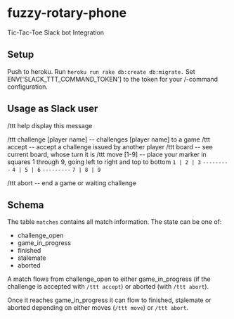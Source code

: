 # fuzzy-rotary-phone
Tic-Tac-Toe Slack bot Integration

## Setup
Push to heroku.
Run `heroku run rake db:create db:migrate.`
Set ENV['SLACK_TTT_COMMAND_TOKEN'] to the token for your /-command
configuration.

## Usage as Slack user
/ttt help display this message

/ttt challenge [player name] -- challenges [player name] to a game
/ttt accept -- accept a challenge issued by another player
/ttt board -- see current board, whose turn it is
/ttt move [1-9] -- place your marker in squares 1 through 9, going
   left to right and top to bottom
   `1 | 2 | 3`
   `---------`
   `4 | 5 | 6`
   `---------`
   `7 | 8 | 9`

/ttt abort -- end a game or waiting challenge

## Schema
The table `matches` contains all match information. The state
can be one of:
- challenge_open
- game_in_progress
- finished
- stalemate
- aborted

A match flows from challenge_open to either game_in_progress (if the challenge
is accepted with `/ttt accept`) or aborted (with `/ttt abort`).

Once it reaches game_in_progress it can flow to finished, stalemate
or aborted depending on either moves (`/ttt move`) or `/ttt abort`.
